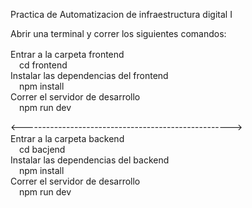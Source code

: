 Practica de Automatizacion de infraestructura digital I

Abrir una terminal y correr los siguientes comandos:

Entrar a la carpeta frontend <img src="https://img.icons8.com/?size=100&id=zRCxfHhAkOiL&format=png&color=000000" width="16px">
<br>
<img src="https://img.icons8.com/?size=100&id=cJbWH4UBWjKb&format=png&color=000000" width="10px"> cd frontend
<br>
Instalar las dependencias del frontend <img src="https://img.icons8.com/?size=100&id=IxuhLHjdG8Jf&format=png&color=000000" width="10px">
<br>
<img src="https://img.icons8.com/?size=100&id=cJbWH4UBWjKb&format=png&color=000000" width="10px"> npm install
<br>
Correr el servidor de desarrollo <img src="https://img.icons8.com/?size=100&id=108805&format=png&color=000000" width="10px">
<br>
<img src="https://img.icons8.com/?size=100&id=cJbWH4UBWjKb&format=png&color=000000" width="10px"> npm run dev

<---------------------------------------------------->
<br>
Entrar a la carpeta backend <img src="https://img.icons8.com/?size=100&id=zRCxfHhAkOiL&format=png&color=000000" width="16px">
<br>
<img src="https://img.icons8.com/?size=100&id=zQ1yf8Peqsvz&format=png&color=000000" width="10px"> cd bacjend
<br>
Instalar las dependencias del backend <img src="https://img.icons8.com/?size=100&id=IxuhLHjdG8Jf&format=png&color=000000" width="10px">
<br>
<img src="https://img.icons8.com/?size=100&id=zQ1yf8Peqsvz&format=png&color=000000" width="10px"> npm install
<br>
Correr el servidor de desarrollo <img src="https://img.icons8.com/?size=100&id=108805&format=png&color=000000" width="10px">
<br>
<img src="https://img.icons8.com/?size=100&id=zQ1yf8Peqsvz&format=png&color=000000" width="10px"> npm run dev
